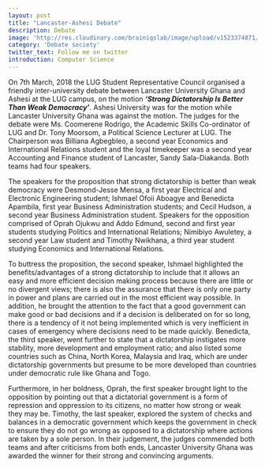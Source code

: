 ```yaml
---
layout: post
title: "Lancaster-Ashesi Debate"
description: Debate
image: 'http://res.cloudinary.com/brainiqslab/image/upload/v1523374871/ahesi-lug-debate_n4njiz.png'
category: 'Debate society'
twitter_text: Follow me on twitter
introduction: Computer Science
---
```


On 7th March, 2018 the LUG Student Representative Council organised a friendly inter-university debate between Lancaster University Ghana and Ashesi at the LUG campus, on the motion ***‘Strong Dictatorship Is Better Than Weak Democracy’***. Ashesi University was for the motion while Lancaster University Ghana was against the motion. The judges for the debate were Ms. Coomerene Rodrigo, the Academic Skills Co-ordinator of LUG and Dr. Tony Moorsom, a Political Science Lecturer at LUG. The Chairperson was Billiana Agbegbleo, a second year Economics and International Relations student and the loyal timekeeper was a second year Accounting and Finance student of Lancaster, Sandy Sala-Diakanda. Both teams had four speakers. 

The speakers for the proposition that strong dictatorship is better than weak democracy were Desmond-Jesse Mensa, a first year Electrical and Electronic Engineering student; Ishmael Ofoii Aboagye and Benedicta Apambila, first year Business Administration students; and Cecil Hudson, a second year Business Administration student. Speakers for the opposition comprised of Oprah Ojukwu and Addo Edmund, second and first year students studying Politics and International Relations; Nimibiyo Awuletey, a second year Law student and Timothy Nwikhana, a third year student studying Economics and International Relations.

To buttress the proposition, the second speaker, Ishmael highlighted the benefits/advantages of a strong dictatorship to include that it allows an easy and more efficient decision making process because there are little or no divergent views; there is also the assurance that there is only one party in power and plans are carried out in the most efficient way possible. In addition, he brought the attention to the fact that a good government can make good or bad decisions and if a decision is deliberated on for so long, there is a tendency of it not being implemented which is very inefficient in cases of emergency where decisions need to be made quickly. Benedicta, the third speaker, went further to state that a dictatorship instigates more stability, more development and employment ratio; and also listed some countries such as China, North Korea, Malaysia and Iraq, which are under dictatorship governments but presume to be more developed than countries under democratic rule like Ghana and Togo.

Furthermore, in her boldness, Oprah, the first speaker brought light to the opposition by pointing out that a dictatorial government is a form of repression and oppression to its citizens, no matter how strong or weak they may be. Timothy, the last speaker, explored the system of checks and balances in a democratic government which keeps the government in check to ensure they do not go wrong as opposed to a dictatorship where actions are taken by a sole person.
In their judgement, the judges commended both teams and after criticisms from both ends, Lancaster University Ghana was awarded the winner for their strong and convincing arguments.
